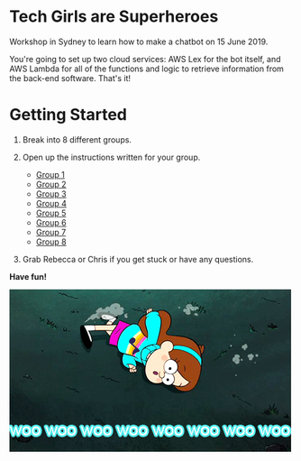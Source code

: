# Tech Girls are Superheroes

Workshop in Sydney to learn how to make a chatbot on 15 June 2019.

You're going to set up two cloud services: AWS Lex for the bot itself, and AWS Lambda for all of the functions and logic to retrieve information from the back-end software. That's it!

# Getting Started

1. Break into 8 different groups.

2. Open up the instructions written for your group.

    * [Group 1](/docs/group1.md)
    * [Group 2](/docs/group2.md)
    * [Group 3](/docs/group3.md)
    * [Group 4](/docs/group4.md)
    * [Group 5](/docs/group5.md)
    * [Group 6](/docs/group6.md)
    * [Group 7](/docs/group7.md)
    * [Group 8](/docs/group8.md)

3. Grab Rebecca or Chris if you get stuck or have any questions.

**Have fun!**

![WOOO!](/docs/images/woo.gif)